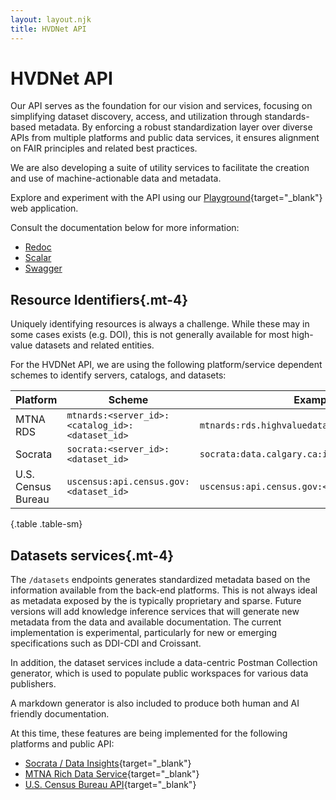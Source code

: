 ```yaml
---
layout: layout.njk
title: HVDNet API
---
```


# HVDNet API

Our API serves as the foundation for our vision and services, focusing on simplifying dataset discovery, access, and utilization through standards-based metadata. By enforcing a robust standardization layer over diverse APIs from multiple platforms and public data services, it ensures alignment on FAIR principles and related best practices.

We are also developing a suite of utility services to facilitate the creation and use of machine-actionable data and metadata.

Explore and experiment with the API using our [Playground](https://www.highvaluedata.net/playground){target="_blank"} web application.

Consult the documentation below for more information:

- [Redoc](/resources/api/redoc)
- [Scalar](/resources/api/scalar)
- [Swagger](/resources/api/swagger)


## Resource Identifiers{.mt-4}

Uniquely identifying resources is always a challenge. While these may in some cases exists (e.g. DOI), this is not generally available for most high-value datasets and related entities.

For the HVDNet API, we are using the following platform/service dependent schemes to identify servers, catalogs, and datasets:

| Platform | Scheme | Examples |
| --- | --- | --- |
| MTNA RDS | `mtnards:<server_id>:<catalog_id>:<dataset_id>` | `mtnards:rds.highvaluedata.net:us_anes:anes1948` |
| Socrata | `socrata:<server_id>:<dataset_id>` | `socrata:data.calgary.ca:iahh-g8bj`| 
| U.S. Census Bureau | `uscensus:api.census.gov:<dataset_id>` | `uscensus:api.census.gov:<dataset_id>`| 

{.table .table-sm}

<div class="mt-4"/>

## Datasets services{.mt-4}

The `/datasets` endpoints generates standardized metadata based on the information available from the back-end platforms. This is not always ideal as metadata exposed by the is typically proprietary and sparse. Future versions will add knowledge inference services that will generate new metadata from the data and available documentation. The current implementation is experimental, particularly for new or emerging specifications such as DDI-CDI and Croissant.

In addition, the dataset services include a data-centric Postman Collection generator, which is used to populate public workspaces for various data publishers.

A markdown generator is also included to produce both human and AI friendly documentation.

At this time, these features are being implemented for the following platforms and public API:
- [Socrata / Data Insights](https://www.tylertech.com/solutions/transformative-technology/data-insights){target="_blank"}
- [MTNA Rich Data Service](https://www.richdataservices.com){target="_blank"}
- [U.S. Census Bureau API](https://www.census.gov/data/developers/data-sets.html){target="_blank"}











